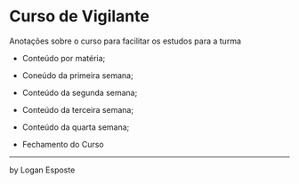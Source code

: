 # Curso de Vigilante

Anotações sobre o curso para facilitar os estudos para a turma 

* Conteúdo por matéria;

* Coneúdo da primeira semana;
* Conteúdo da segunda semana;
* Conteúdo da terceira semana;
* Conteúdo da quarta semana;

* Fechamento do Curso
---
by Logan Esposte
